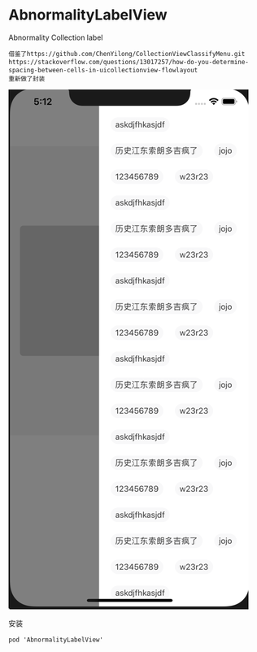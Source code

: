 # AbnormalityLabelView
Abnormality Collection label
```
借鉴了https://github.com/ChenYilong/CollectionViewClassifyMenu.git
https://stackoverflow.com/questions/13017257/how-do-you-determine-spacing-between-cells-in-uicollectionview-flowlayout
重新做了封装
```

![](https://github.com/zidonJ/AbnormalityLabelView/blob/master/不规则Collection/不规则Collection/expimg%402x.png)

安装
```
pod 'AbnormalityLabelView'
```

